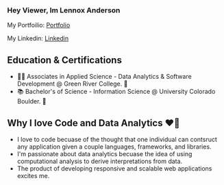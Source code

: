 ### Hey Viewer, Im Lennox Anderson 

My Portfoilio: [Portfolio]

My Linkedin:   [Linkedin]

## Education & Certifications
- 🧑‍💻 Associates in Applied Science - Data Analytics & Software Development @ Green River College. 🐊
- 📚 Bachelor's of Science - Information Science @ University Colorado Boulder. 🦬

## Why I love Code and Data Analytics ❤️👾
- I love to code becuase of the thought that one individual can contsruct any application given a couple languages, frameworks, and libraries.
- I'm passionate about data analytics becuase the idea of using computational analysis to derive interpretations from data.
- The product of developing responsive and scalable web applications excites me.  

[Portfolio]: https://lennoxanderson.com/portfolio
[Linkedin]: https://www.linkedin.com/in/lennox-a/
